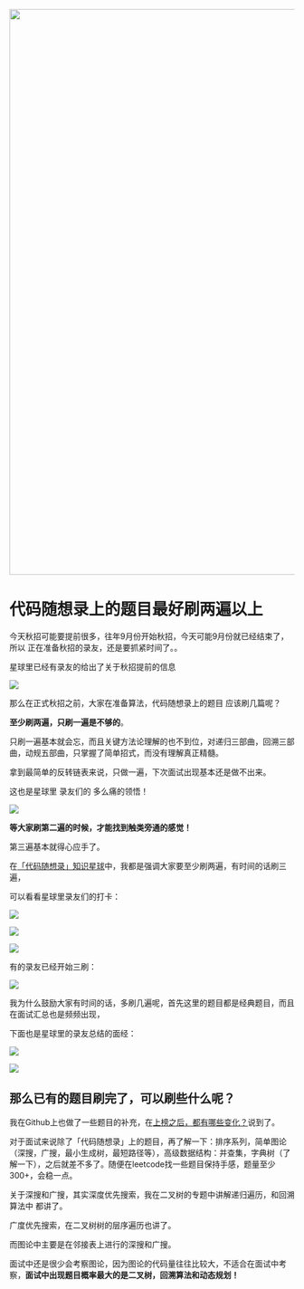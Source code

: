 <p align="center">
<a href="https://programmercarl.com/other/kstar.html" target="_blank">
  <img src="https://code-thinking-1253855093.file.myqcloud.com/pics/20210924105952.png" width="1000"/>
</a>

# 代码随想录上的题目最好刷两遍以上

今天秋招可能要提前很多，往年9月份开始秋招，今天可能9月份就已经结束了，所以 正在准备秋招的录友，还是要抓紧时间了。。

星球里已经有录友的给出了关于秋招提前的信息

![](https://code-thinking-1253855093.file.myqcloud.com/pics/20210801104138.png)

那么在正式秋招之前，大家在准备算法，代码随想录上的题目 应该刷几篇呢？

**至少刷两遍，只刷一遍是不够的**。

只刷一遍基本就会忘，而且关键方法论理解的也不到位，对递归三部曲，回溯三部曲，动规五部曲，只掌握了简单招式，而没有理解真正精髓。

拿到最简单的反转链表来说，只做一遍，下次面试出现基本还是做不出来。

这也是星球里 录友们的 多么痛的领悟！

![](https://code-thinking-1253855093.file.myqcloud.com/pics/20210731183247.png)

**等大家刷第二遍的时候，才能找到触类旁通的感觉！**

第三遍基本就得心应手了。

在[「代码随想录」知识星球](https://programmercarl.com/other/kstar.html)中，我都是强调大家要至少刷两遍，有时间的话刷三遍，

可以看看星球里录友们的打卡：

![](https://code-thinking-1253855093.cos.ap-guangzhou.myqcloud.com/pics/20210701122522.png)

![](https://code-thinking-1253855093.cos.ap-guangzhou.myqcloud.com/pics/20210701122422.png)

![](https://code-thinking-1253855093.cos.ap-guangzhou.myqcloud.com/pics/20210701122313.png)

有的录友已经开始三刷：

![](https://code-thinking-1253855093.file.myqcloud.com/pics/20210727234031.png)


我为什么鼓励大家有时间的话，多刷几遍呢，首先这里的题目都是经典题目，而且在面试汇总也是频频出现，

下面也是星球里的录友总结的面经：

![](https://code-thinking-1253855093.cos.ap-guangzhou.myqcloud.com/pics/20210701121136.png)

![](https://code-thinking-1253855093.cos.ap-guangzhou.myqcloud.com/pics/20210723125816.png)


## 那么已有的题目刷完了，可以刷些什么呢？

我在Github上也做了一些题目的补充，在[上榜之后，都有哪些变化？](https://mp.weixin.qq.com/s/VJBV0qSBthjnbbmW-lctLA)说到了。

对于面试来说除了「代码随想录」上的题目，再了解一下：排序系列，简单图论（深搜，广搜，最小生成树，最短路径等），高级数据结构：并查集，字典树（了解一下），之后就差不多了。随便在leetcode找一些题目保持手感，题量至少300+，会稳一点。

关于深搜和广搜，其实深度优先搜索，我在二叉树的专题中讲解递归遍历，和回溯算法中 都讲了。

广度优先搜索，在二叉树树的层序遍历也讲了。

而图论中主要是在邻接表上进行的深搜和广搜。

面试中还是很少会考察图论，因为图论的代码量往往比较大，不适合在面试中考察，**面试中出现题目概率最大的是二叉树，回溯算法和动态规划！**

